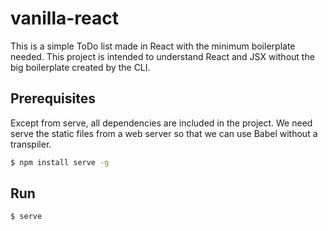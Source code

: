 # vanilla-react

This is a simple ToDo list made in React with the minimum boilerplate needed. This project is intended to understand React and JSX without the big boilerplate created by the CLI.

## Prerequisites

Except from serve, all dependencies are included in the project. We need serve the static files from a web server so that we can use Babel without a transpiler.

```bash
$ npm install serve -g
```

## Run

```bash
$ serve
```